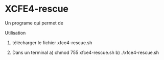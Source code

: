 # XCFE4-rescue

Un programe qui permet de 

Utilisation

1) télécharger le fichier xfce4-rescue.sh

2) Dans un terminal
   a) chmod 755 xfce4-rescue.sh
   b) ./xfce4-rescue.sh
